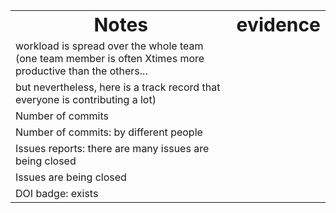<table border="0">
 <tr>
    <th><b style="font-size:30px">Notes</b></th>
    <th><b style="font-size:30px">evidence</b></th>
 </tr>
 <tr>
    <td>workload is spread over the whole team (one team member is often Xtimes more productive than the others...</td>
    <td></td>
 </tr>
  <tr>
    <td>but nevertheless, here is a track record that everyone is contributing a lot)</td>
    <td></td>
 </tr>
  <tr>
    <td>Number of commits</td>
    <td></td>
 </tr>
  <tr>
    <td>Number of commits: by different people</td>
    <td></td>
 </tr>
  <tr>
    <td>Issues reports: there are many issues are being closed</td>
    <td></td>
  </tr>
  <tr>
    <td>Issues are being closed</td>
    <td></td>
  </tr>  
  <tr>
    <td>DOI badge: exists</td>
    <td></td>
 </tr>
</table>
